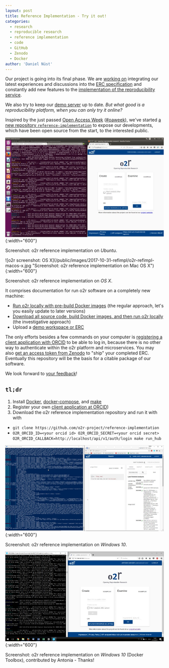 ```yaml
---
layout: post
title: Reference Implementation - Try it out!
categories:
  - research
  - reproducible research
  - reference implementation
  - code
  - GitHub
  - Zenodo
  - Docker
author: 'Daniel Nüst'
---
```


Our project is going into its final phase. We are [working on](https://github.com/o2r-project/erc-spec/pull/48) integrating our latest experiences and discussions into the [ERC specification](http://o2r.info/erc-spec) and constantly add new features to the [implementation of the reproducibility service](https://github.com/o2r-project).

We also try to keep our [demo server](http://o2r.info/results/#implementation--demo) up to date.
_But what good is a reproducibility platform, when you can only try it online?_

Inspired by the just passed [Open Access Week](http://www.openaccessweek.org/) ([#oaweek](https://twitter.com/hashtag/OAWeek?src=hash)), we've started [a new repository `reference-implementation`](https://github.com/o2r-project/reference-implementation/issues) to expose our developments, which have been open source from the start, to the interested public.

![o2r screenshot: Ubuntu](/public/images/2017-10-31-refimpl/o2r-refimpl-ubuntu.jpg "Screenshot: o2r reference implementation on Ubuntu"){:width="600"}
<p class="attributionInlineImage">Screenshot: o2r reference implementation on <em>Ubuntu</em>.</p>
![o2r screenshot: OS X](/public/images/2017-10-31-refimpl/o2r-refimpl-macos-x.jpg "Screenshot: o2r reference implementation on Mac OS X"){:width="600"}
<p class="attributionInlineImage">Screenshot: o2r reference implementation on <em>OS X</em>.</p>

It comprises documentation for run o2r software on a completely new machine:

- [Run o2r locally with pre-build Docker images](https://github.com/o2r-project/reference-implementation#download-images-and-run) (the regular approach, let's you easily update to later versions)
- [Download all source code, build Docker images, and then run o2r locally](https://github.com/o2r-project/reference-implementation#build-images-from-source-and-run) (the investigative approach)
- Upload a [demo workspace or ERC](https://github.com/o2r-project/erc-examples)

The only efforts besides a few commands on your computer is [registering a client application with ORCID](https://support.orcid.org/knowledgebase/articles/343182-register-a-public-api-client-application) to be able to log in, because there is no other way to authenticate within the o2r platform and microservices.
You may also [get an access token from Zenodo](https://zenodo.org/login/?next=%2Faccount%2Fsettings%2Fapplications%2Ftokens%2Fnew%2F) to "ship" your completed ERC.
Eventually this repository will be the basis for a citable package of our software.

We look forward to [your feedback](https://github.com/o2r-project/reference-implementation/issues)!

## `tl;dr`

1. Install [Docker](https://www.docker.com/get-docker), [docker-compose](https://docs.docker.com/compose/), and [make](https://en.wikipedia.org/wiki/Make_(software))
1. Register your own [client application at ORCID](https://github.com/o2r-project/reference-implementation#orcid))
1. Download the o2r reference implementation repository and run it with with <br />
  - `git clone https://github.com/o2r-project/reference-implementation`
  - `O2R_ORCID_ID=<your orcid id> O2R_ORCID_SECRET=<your orcid secret> O2R_ORCID_CALLBACK=http://localhost/api/v1/auth/login make run_hub`

![o2r screenshot: Windows 10](/public/images/2017-10-31-refimpl/o2r-refimpl-windows10.jpg "Screenshot: o2r reference implementation on Windows 10"){:width="600"}
<p class="attributionInlineImage">Screenshot: o2r reference implementation on <em>Windows 10</em>.</p>

![o2r screenshot: Windows 10 with Docker Toolbox](/public/images/2017-10-31-refimpl/o2r-refimpl-windows10-toolbox.jpg "Screenshot: o2r reference implementation on Windows 10 with Docker Toolbox"){:width="600"}
<p class="attributionInlineImage">Screenshot: o2r reference implementation on <em>Windows 10</em> (Docker Toolbox), contributed by Antonia - Thanks!</p>
